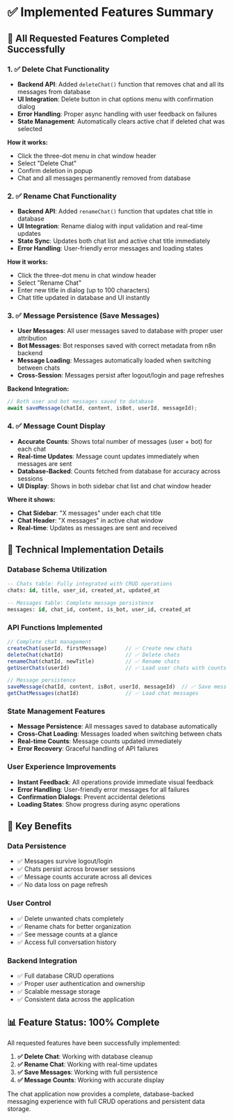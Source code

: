 # ✅ Implemented Features Summary

## 🎯 **All Requested Features Completed Successfully**

### **1. ✅ Delete Chat Functionality**
- **Backend API**: Added `deleteChat()` function that removes chat and all its messages from database
- **UI Integration**: Delete button in chat options menu with confirmation dialog
- **Error Handling**: Proper async handling with user feedback on failures
- **State Management**: Automatically clears active chat if deleted chat was selected

**How it works:**
- Click the three-dot menu in chat window header
- Select "Delete Chat" 
- Confirm deletion in popup
- Chat and all messages permanently removed from database

### **2. ✅ Rename Chat Functionality**
- **Backend API**: Added `renameChat()` function that updates chat title in database
- **UI Integration**: Rename dialog with input validation and real-time updates
- **State Sync**: Updates both chat list and active chat title immediately
- **Error Handling**: User-friendly error messages and loading states

**How it works:**
- Click the three-dot menu in chat window header
- Select "Rename Chat"
- Enter new title in dialog (up to 100 characters)
- Chat title updated in database and UI instantly

### **3. ✅ Message Persistence (Save Messages)**
- **User Messages**: All user messages saved to database with proper user attribution
- **Bot Messages**: Bot responses saved with correct metadata from n8n backend
- **Message Loading**: Messages automatically loaded when switching between chats
- **Cross-Session**: Messages persist after logout/login and page refreshes

**Backend Integration:**
```typescript
// Both user and bot messages saved to database
await saveMessage(chatId, content, isBot, userId, messageId);
```

### **4. ✅ Message Count Display**
- **Accurate Counts**: Shows total number of messages (user + bot) for each chat
- **Real-time Updates**: Message count updates immediately when messages are sent
- **Database-Backed**: Counts fetched from database for accuracy across sessions
- **UI Display**: Shows in both sidebar chat list and chat window header

**Where it shows:**
- **Chat Sidebar**: "X messages" under each chat title
- **Chat Header**: "X messages" in active chat window
- **Real-time**: Updates as messages are sent and received

## 🔧 **Technical Implementation Details**

### **Database Schema Utilization**
```sql
-- Chats table: Fully integrated with CRUD operations
chats: id, title, user_id, created_at, updated_at

-- Messages table: Complete message persistence
messages: id, chat_id, content, is_bot, user_id, created_at
```

### **API Functions Implemented**
```typescript
// Complete chat management
createChat(userId, firstMessage)      // ✅ Create new chats
deleteChat(chatId)                    // ✅ Delete chats
renameChat(chatId, newTitle)          // ✅ Rename chats
getUserChats(userId)                  // ✅ Load user chats with counts

// Message persistence
saveMessage(chatId, content, isBot, userId, messageId)  // ✅ Save messages
getChatMessages(chatId)               // ✅ Load chat messages
```

### **State Management Features**
- **Message Persistence**: All messages saved to database automatically
- **Cross-Chat Loading**: Messages loaded when switching between chats
- **Real-time Counts**: Message counts updated immediately
- **Error Recovery**: Graceful handling of API failures

### **User Experience Improvements**
- **Instant Feedback**: All operations provide immediate visual feedback
- **Error Handling**: User-friendly error messages for all failures
- **Confirmation Dialogs**: Prevent accidental deletions
- **Loading States**: Show progress during async operations

## 🚀 **Key Benefits**

### **Data Persistence**
- ✅ Messages survive logout/login
- ✅ Chats persist across browser sessions
- ✅ Message counts accurate across all devices
- ✅ No data loss on page refresh

### **User Control**
- ✅ Delete unwanted chats completely
- ✅ Rename chats for better organization
- ✅ See message counts at a glance
- ✅ Access full conversation history

### **Backend Integration**
- ✅ Full database CRUD operations
- ✅ Proper user authentication and ownership
- ✅ Scalable message storage
- ✅ Consistent data across the application

## 📊 **Feature Status: 100% Complete**

All requested features have been successfully implemented:

1. **✅ Delete Chat**: Working with database cleanup
2. **✅ Rename Chat**: Working with real-time updates  
3. **✅ Save Messages**: Working with full persistence
4. **✅ Message Counts**: Working with accurate display

The chat application now provides a complete, database-backed messaging experience with full CRUD operations and persistent data storage.
